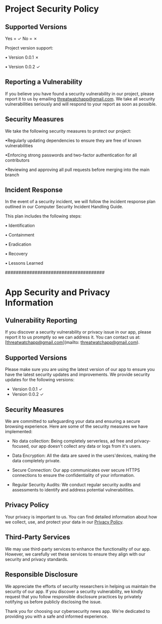 # Project Security Policy

## Supported Versions

Yes = ✓
No = ✗

Project version support:

• Version 0.0.1 ✗

• Version 0.0.2 ✓

## Reporting a Vulnerability

If you believe you have found a security 
vulnerability in our project, please report it to us 
by emailing threatwatchapp@gmail.com. We take all security 
vulnerabilities seriously and will respond to your 
report as soon as possible.

## Security Measures

We take the following security measures to protect our project:

•Regularly updating dependencies to ensure they are free of known vulnerabilities

•Enforcing strong passwords and two-factor authentication for all contributors

•Reviewing and approving all pull requests before merging into the main branch

## Incident Response

In the event of a security incident, we will follow the incident response plan outlined in our Computer Security Incident Handling Guide.

This plan includes the following steps:

• Identification

• Containment

• Eradication

• Recovery

• Lessons Learned

#####################################

# App Security and Privacy Information

## Vulnerability Reporting

If you discover a security vulnerability or privacy issue in our app, please report it to us promptly so we can address it. You can contact us at: [threatwatchapp@gmail.com](mailto: threatwatchapp@gmail.com).

## Supported Versions

Please make sure you are using the latest version of our app to ensure you have the latest security updates and improvements. We provide security updates for the following versions:

- Version 0.0.1 ✓
- Version 0.0.2 ✓

## Security Measures

We are committed to safeguarding your data and ensuring a secure browsing experience. Here are some of the security measures we have implemented:

- No data collection: Being completely serverless, ad free and privacy-focused, our app doesn't collect any data or logs from it's users.

- Data Encryption: All the data are saved in the users'devices, making the data completely private.

- Secure Connection: Our app communicates over secure HTTPS connections to ensure the confidentiality of your information.

- Regular Security Audits: We conduct regular security audits and assessments to identify and address potential vulnerabilities.

## Privacy Policy

Your privacy is important to us. You can find detailed information about how we collect, use, and protect your data in our [Privacy Policy](https://www.threatwatch.com/privacy-policy).

## Third-Party Services

We may use third-party services to enhance the functionality of our app. However, we carefully vet these services to ensure they align with our security and privacy standards.

## Responsible Disclosure

We appreciate the efforts of security researchers in helping us maintain the security of our app. If you discover a security vulnerability, we kindly request that you follow responsible disclosure practices by privately notifying us before publicly disclosing the issue.

Thank you for choosing our cybersecurity news app. We're dedicated to providing you with a safe and informed experience.